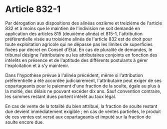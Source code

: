 # Article 832-1

Par dérogation aux dispositions des alinéas onzième et treizième de l'article 832 et à moins que le maintien de l'indivision ne soit demandé en application des articles 815 (deuxième alinéa) et 815-1, l'attribution préférentielle visée au troisième alinéa de l'article 832 est de droit pour toute exploitation agricole qui ne dépasse pas les limites de superficies fixées par décret en Conseil d'Etat. En cas de pluralité de demandes, le tribunal désigne l'attributaire ou les attributaires conjoints en fonction des intérêts en présence et de l'aptitude des différents postulants à gérer l'exploitation et à s'y maintenir.

Dans l'hypothèse prévue à l'alinéa précédent, même si l'attribution préférentielle a été accordée judiciairement, l'attributaire peut exiger de ses copartageants pour le paiement d'une fraction de la soulte, égale au plus à la moitié, des délais ne pouvant excéder dix ans. Sauf convention contraire, les sommes restant dues portent intérêt au taux légal.

En cas de vente de la totalité du bien attribué, la fraction de soulte restant due devient immédiatement exigible ; en cas de ventes partielles, le produit de ces ventes est versé aux copartageants et imputé sur la fraction de soulte encore due.
